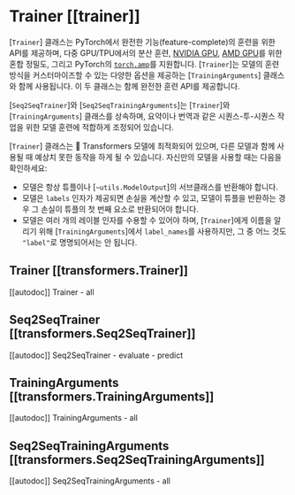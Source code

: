 <!--Copyright 2020 The HuggingFace Team. All rights reserved.

Licensed under the Apache License, Version 2.0 (the "License"); you may not use this file except in compliance with
the License. You may obtain a copy of the License at

http://www.apache.org/licenses/LICENSE-2.0

Unless required by applicable law or agreed to in writing, software distributed under the License is distributed on
an "AS IS" BASIS, WITHOUT WARRANTIES OR CONDITIONS OF ANY KIND, either express or implied. See the License for the
specific language governing permissions and limitations under the License.

⚠️ Note that this file is in Markdown but contain specific syntax for our doc-builder (similar to MDX) that may not be
rendered properly in your Markdown viewer.

-->

# Trainer [[trainer]]

[`Trainer`] 클래스는 PyTorch에서 완전한 기능(feature-complete)의 훈련을 위한 API를 제공하며, 다중 GPU/TPU에서의 분산 훈련, [NVIDIA GPU](https://nvidia.github.io/apex/), [AMD GPU](https://rocm.docs.amd.com/en/latest/rocm.html)를 위한 혼합 정밀도, 그리고 PyTorch의 [`torch.amp`](https://pytorch.org/docs/stable/amp.html)를 지원합니다. [`Trainer`]는 모델의 훈련 방식을 커스터마이즈할 수 있는 다양한 옵션을 제공하는 [`TrainingArguments`] 클래스와 함께 사용됩니다. 이 두 클래스는 함께 완전한 훈련 API를 제공합니다.

[`Seq2SeqTrainer`]와 [`Seq2SeqTrainingArguments`]는 [`Trainer`]와 [`TrainingArguments`] 클래스를 상속하며, 요약이나 번역과 같은 시퀀스-투-시퀀스 작업을 위한 모델 훈련에 적합하게 조정되어 있습니다.

<Tip warning={true}>

[`Trainer`] 클래스는 🤗 Transformers 모델에 최적화되어 있으며, 다른 모델과 함께 사용될 때 예상치 못한 동작을 하게 될 수 있습니다. 자신만의 모델을 사용할 때는 다음을 확인하세요:

- 모델은 항상 튜플이나 [`~utils.ModelOutput`]의 서브클래스를 반환해야 합니다.
- 모델은 `labels` 인자가 제공되면 손실을 계산할 수 있고, 모델이 튜플을 반환하는 경우 그 손실이 튜플의 첫 번째 요소로 반환되어야 합니다.
- 모델은 여러 개의 레이블 인자를 수용할 수 있어야 하며, [`Trainer`]에게 이름을 알리기 위해 [`TrainingArguments`]에서 `label_names`를 사용하지만, 그 중 어느 것도 `"label"`로 명명되어서는 안 됩니다.

</Tip>

## Trainer [[transformers.Trainer]]

[[autodoc]] Trainer
    - all

## Seq2SeqTrainer [[transformers.Seq2SeqTrainer]]

[[autodoc]] Seq2SeqTrainer
    - evaluate
    - predict

## TrainingArguments [[transformers.TrainingArguments]]

[[autodoc]] TrainingArguments
    - all

## Seq2SeqTrainingArguments [[transformers.Seq2SeqTrainingArguments]]

[[autodoc]] Seq2SeqTrainingArguments
    - all
